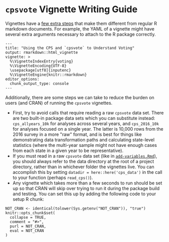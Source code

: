 # `cpsvote` Vignette Writing Guide

Vignettes have a [few extra steps](https://r-pkgs.org/vignettes.html#vignette-metadata) that make them different from regular R markdown documents. For example, the YAML of a vignette might have several extra arguments necessary to attach to the R package correctly.

```
---
title: "Using the CPS and `cpsvote` to Understand Voting"
output: rmarkdown::html_vignette
vignette: >
  %\VignetteIndexEntry{voting}
  %\VignetteEncoding{UTF-8}
  \usepackage[utf8]{inputenc}
  %\VignetteEngine{knitr::rmarkdown}
editor_options: 
  chunk_output_type: console
---
```

Additionally, there are some steps we can take to reduce the burden on users (and CRAN) of running the `cpsvote` vignettes.

- First, try to avoid calls that require reading a raw `cpsvote` data set. There are two built-in package data sets which you can substitute instead: `cps_allyears_10k` for analyses across several years, and `cps_2016_10k` for analyses focused on a single year. The latter is 10,000 rows from the 2016 survey in a more "raw" format, and is best for things like demonstrating data transformation paths and calculating state-level statistics (where the multi-year sample might not have enough cases from each state in a given year to be representative).
- If you must read in a raw `cpsvote` data set (like in [`add-variables.Rmd`](add-variables.Rmd)), you should always refer to the data directory at the root of a project directory, rather than in whichever folder the vignettes live. You can accomplish this by setting `datadir = here::here('cps_data')` in the call to your function (perhaps `read_cps()`).
- Any vignette which takes more than a few seconds to run should be set up so that CRAN will skip over trying to run it during the package build and testing. You can set this up by adding the following code to your setup R chunk:

```
NOT_CRAN <- identical(tolower(Sys.getenv("NOT_CRAN")), "true")
knitr::opts_chunk$set(
  collapse = TRUE,
  comment = "#>",
  purl = NOT_CRAN,
  eval = NOT_CRAN
)
```
